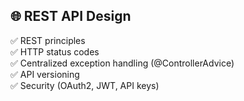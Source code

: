 ## 🌐 REST API Design

✅ REST principles  
✅ HTTP status codes  
✅ Centralized exception handling (@ControllerAdvice)  
✅ API versioning  
✅ Security (OAuth2, JWT, API keys)
